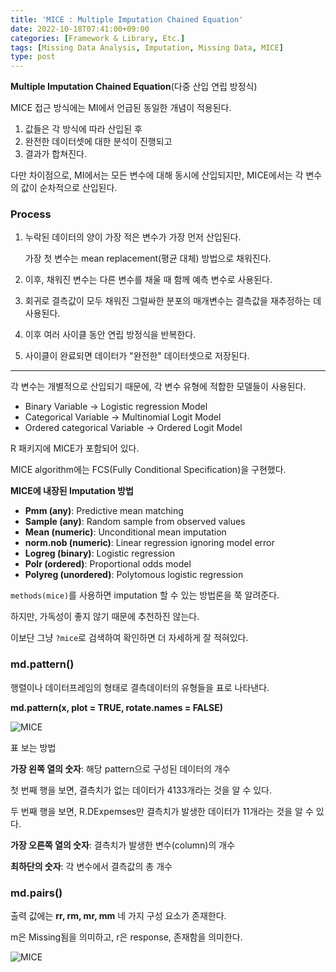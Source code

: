 ```yaml
---
title: 'MICE : Multiple Imputation Chained Equation'
date: 2022-10-18T07:41:00+09:00
categories: [Framework & Library, Etc.]
tags: [Missing Data Analysis, Imputation, Missing Data, MICE]
type: post
---
```

**Multiple Imputation Chained Equation**(다중 산입 연립 방정식)

MICE 접근 방식에는 MI에서 언급된 동일한 개념이 적용된다.

1. 값들은 각 방식에 따라 산입된 후
2. 완전한 데이터셋에 대한 분석이 진행되고
3. 결과가 합쳐진다.

다만 차이점으로, MI에서는 모든 변수에 대해 동시에 산입되지만, MICE에서는 각 변수의 값이 순차적으로 산입된다.

### Process

1. 누락된 데이터의 양이 가장 적은 변수가 가장 먼저 산입된다.
    
    가장 첫 변수는 mean replacement(평균 대체) 방법으로 채워진다.
    
2. 이후, 채워진 변수는 다른 변수를 채울 때 함께 예측 변수로 사용된다.
3. 회귀로 결측값이 모두 채워진 그럴싸한 분포의 매개변수는 결측값을 재추정하는 데 사용된다.
4. 이후 여러 사이클 동안 연립 방정식을 반복한다.
5. 사이클이 완료되면 데이터가 "완전한" 데이터셋으로 저장된다.

---

각 변수는 개별적으로 산입되기 때문에, 각 변수 유형에 적합한 모델들이 사용된다.

- Binary Variable → Logistic regression Model
- Categorical Variable → Multinomial Logit Model
- Ordered categorical Variable → Ordered Logit Model

R 패키지에 MICE가 포함되어 있다.

MICE algorithm에는 FCS(Fully Conditional Specification)을 구현했다.

**MICE에 내장된 Imputation 방법**

- **Pmm (any)**: Predictive mean matching
- **Sample (any)**: Random sample from observed values
- **Mean (numeric)**: Unconditional mean imputation
- **norm.nob (numeric)**: Linear regression ignoring model error
- **Logreg (binary)**: Logistic regression
- **Polr (ordered)**: Proportional odds model
- **Polyreg (unordered)**: Polytomous logistic regression

`methods(mice)`를 사용하면 imputation 할 수 있는 방법론을 쭉 알려준다.

하지만, 가독성이 좋지 않기 때문에 추천하진 않는다.

이보단 그냥 `?mice`로 검색하여 확인하면 더 자세하게 잘 적혀있다.

### **md.pattern()**

행렬이나 데이터프레임의 형태로 결측데이터의 유형들을 표로 나타낸다.

**md.pattern(x, plot = TRUE, rotate.names = FALSE)**

![MICE](/imgs/MICE0.png)

표 보는 방법

**가장 왼쪽 열의 숫자**: 해당 pattern으로 구성된 데이터의 개수

첫 번째 행을 보면, 결측치가 없는 데이터가 4133개라는 것을 알 수 있다.

두 번째 행을 보면, R.DExpemses만 결측치가 발생한 데이터가 11개라는 것을 알 수 있다.

**가장 오른쪽 열의 숫자**: 결측치가 발생한 변수(column)의 개수

**최하단의 숫자**: 각 변수에서 결측값의 총 개수

### md.pairs()

출력 값에는 **rr, rm, mr, mm** 네 가지 구성 요소가 존재한다.

m은 Missing됨을 의미하고, r은 response, 존재함을 의미한다.

![MICE](/imgs/MICE1.png)